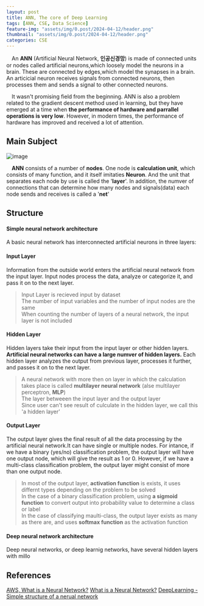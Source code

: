 ```yaml
---
layout: post
title: ANN, The core of Deep Learning
tags: [ANN, CSE, Data Science]
feature-img: "assets/img/0.post/2024-04-12/header.png"
thumbnail: "assets/img/0.post/2024-04-12/header.png"
categories: CSE
---
```


&emsp;An **ANN** (Artificial Neural Network, **인공신경망**) is made of connected units or nodes called artificial neurons,which loosely model the neurons in a brain. These are connected by edges,which model the synapses in a brain. An articicial neuron receives signals from connected neurons, then processes them and sends a signal to other connected neurons.

&emsp;It wasn't promising field from the beginning. ANN is also a problem related to the gradient descent method used in learning, but they have emerged at a time when **the performance of hardware and parrallel operations is very low**. However, in modern times, the performance of hardware has improved and received a lot of attention.

## Main Subject

![image](https://github.com/KoderWiki/koderwiki.github.io/assets/153072257/136be932-a3c7-4bb6-8e2a-b32a14db6b23)

&emsp;**ANN** consists of a number of **nodes**. One node is **calculation unit**, which consists of many function, and it itself imitaties **Neuron**. And the unit that separates each node by use is called the '**layer**'. In addition, the numver of connections that can determine how many nodes and signals(data) each node sends and receives is called a '**net**'

## Structure

#### Simple neural network architecture

A basic neural network has interconnected artificial neurons in three layers:

#### Input Layer

Information from the outside world enters the artificial neural network from the input layer. Input nodes process the data, analyze or categorize it, and pass it on to the next layer.

> Input Layer is recieved input by dataset <br>
> The number of input variables and the number of input nodes are the same <br>
> When counting the number of layers of a neural network, the input layer is not included <br>

#### Hidden Layer

Hidden layers take their input from the input layer or other hidden layers. **Artificial neural networks can have a large numver of hidden layers.** Each hidden layer analyzes the output from previous layer, processes it further, and passes it on to the next layer.

> A neural network with more then on layer in which the calculation takes place is called **multilayer neural network** (alse multilayer perceptron, **MLP**) <br>
> The layer betweeen the input layer and the output layer <br>
> Since user can't see result of culculate in the hidden layer, we call this 'a hidden layer' <br>

#### Output Layer

The output layer gives the final result of all the data processing by the artificial neural network.It can have single or multiple nodes. For intance, if we have a binary (yes/no) classification problem, the output layer will have one output node, which will give the result as 1 or 0. However, if we have a multi-class classification problem, the output layer might consist of more than one output node.

> In most of the output layer, **activation function** is exists, it uses differnt types depending on the problem to be solved <br>
> In the case of a binary classification problem, using **a sigmoid function** to convert output into probability value to determine a class or label <br>
> In the case of classifying maulti-class, the output layer exists as many as there are, and uses **softmax function** as the activation function

#### Deep neural network architecture

Deep neural networks, or deep learnig networks, have several hidden layers with millo




## References

[AWS, What is a Neural Network?](https://aws.amazon.com/what-is/neural-network/?nc1=h_ls)
[What is a Neural Network?](https://www.ibm.com/kr-ko/topics/neural-networks)
[DeepLearning - Simple structure of a nerual network](https://velog.io/@joo4438/%EB%94%A5%EB%9F%AC%EB%8B%9D-%EC%8B%A0%EA%B2%BD%EB%A7%9D%EC%9D%98-%EA%B8%B0%EB%B3%B8-%EA%B5%AC%EC%A1%B0)















